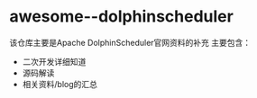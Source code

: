 # awesome--dolphinscheduler
该仓库主要是Apache DolphinScheduler官网资料的补充
主要包含：
+ 二次开发详细知道
+ 源码解读
+ 相关资料/blog的汇总
